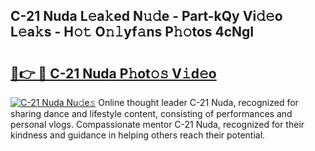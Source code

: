 ## C-21 Nuda L𝚎a𝚔ed N𝚞𝚍e - Part-kQy Vi𝚍𝚎o L𝚎a𝚔s - H𝚘𝚝 O𝚗𝚕yf𝚊ns P𝚑𝚘tos 4cNgI

# <h2><a href="http://kf4snz.oniu.top/?m=C-21+Nuda">🔗👉 🔴 C-21 Nuda P𝚑ot𝚘𝚜 V𝚒d𝚎o</a></h2>

[![C-21 Nuda Nu𝚍e𝚜](https://i.imgur.com/0qMVB7G.gif)](http://kf4snz.oniu.top/?m=C-21+Nuda)
Online thought leader C-21 Nuda, recognized for sharing dance and lifestyle content, consisting of performances and personal vlogs. Compassionate mentor C-21 Nuda, recognized for their kindness and guidance in helping others reach their potential.  
